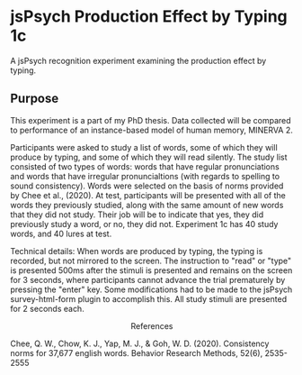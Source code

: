 # jsPsych Production Effect by Typing 1c
A jsPsych recognition experiment examining the production effect by typing.

## Purpose

This experiment is a part of my PhD thesis. Data collected will be compared to performance of an instance-based model of human memory, MINERVA 2.

Participants were asked to study a list of words, some of which they will produce by typing, and some of which they will read silently. The study list consisted of two types of words: words that have regular pronunciations and words that have irregular pronuncialtions (with regards to spelling to sound consistency). Words were selected on the basis of norms provided by Chee et al., (2020). At test, participants will be presented with all of the words they previously studied, along with the same amount of new words that they did not study. Their job will be to indicate that yes, they did previously study a word, or no, they did not. Experiment 1c has 40 study words, and 40 lures at test.

Technical details: When words are produced by typing, the typing is recorded, but not mirrored to the screen. The instruction to "read" or "type" is presented 500ms after the stimuli is presented and remains on the screen for 3 seconds, where participants cannot advance the trial prematurely by pressing the "enter" key. Some modifications had to be made to the jsPsych survey-html-form plugin to accomplish this. All study stimuli are presented for 2 seconds each.

<p align="center">References</p>

Chee, Q. W., Chow, K. J., Yap, M. J., & Goh, W. D. (2020). Consistency norms for 37,677 english words. Behavior Research Methods, 52(6), 2535-2555
